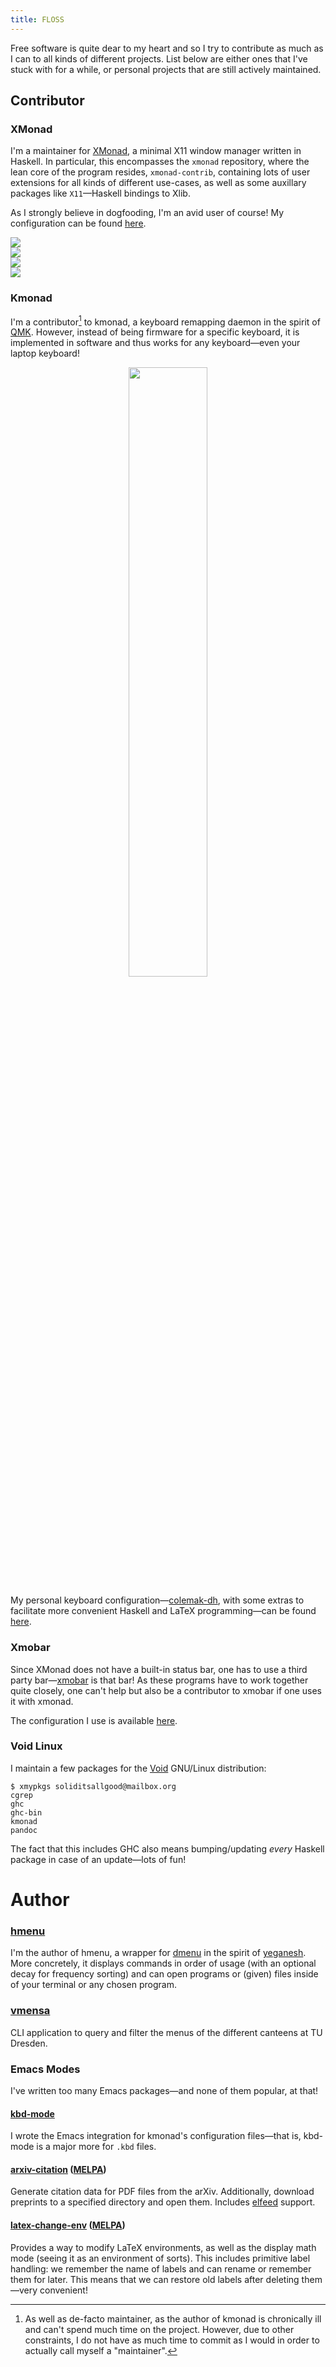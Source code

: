 ```yaml
---
title: FLOSS
---
```


Free software is quite dear to my heart and so I try to contribute as
much as I can to all kinds of different projects.  List below are either
ones that I've stuck with for a while, or personal projects that are
still actively maintained.

## Contributor

### XMonad

I'm a maintainer for [XMonad], a minimal X11 window manager written in
Haskell.  In particular, this encompasses the `xmonad` repository, where
the lean core of the program resides, `xmonad-contrib`, containing lots
of user extensions for all kinds of different use-cases, as well as some
auxillary packages like `X11`—Haskell bindings to Xlib.

As I strongly believe in dogfooding, I'm an avid user of course!  My
configuration can be found
[here](https://gitlab.com/slotThe/dotfiles/-/tree/master/xmonad/.config/xmonad).

<div class="pure-g">
 <div class="pure-u-1-2">
  <img class="pure-img" src="https://github-readme-stats.vercel.app/api/pin/?username=xmonad&repo=xmonad&show_owner=true">
 </div>
 <div class="pure-u-1-2">
  <img class="pure-img" src="https://github-readme-stats.vercel.app/api/pin/?username=xmonad&repo=xmonad-extras&show_owner=true">
 </div>
</div>
<div class="pure-g">
 <div class="pure-u-1-2">
  <img class="pure-img" src="https://github-readme-stats.vercel.app/api/pin/?username=xmonad&repo=xmonad-contrib&show_owner=true">
 </div>
 <div class="pure-u-1-2">
  <img class="pure-img" src="https://github-readme-stats.vercel.app/api/pin/?username=xmonad&repo=X11&show_owner=true">
 </div>
</div>

### Kmonad

I'm a contributor[^1] to kmonad, a keyboard remapping daemon in the
spirit of [QMK].  However, instead of being firmware for a specific
keyboard, it is implemented in software and thus works for any
keyboard—even your laptop keyboard!

<p style="text-align:center;">
 <img class="pure-img" src="https://github-readme-stats.vercel.app/api/pin/?username=kmonad&repo=kmonad&show_owner=true" width="50%">
</p>

My personal keyboard configuration—[colemak-dh], with some extras to
facilitate more convenient Haskell and LaTeX programming—can be found
[here](https://gitlab.com/slotThe/dotfiles/-/blob/master/kmonad/.config/kmonad/x220-slot-us-colemak-dh-z.kbd).

### Xmobar

Since XMonad does not have a built-in status bar, one has to use a third
party bar—[xmobar] is that bar!  As these programs have to work together
quite closely, one can't help but also be a contributor to xmobar if one
uses it with xmonad.

The configuration I use is available
[here](https://gitlab.com/slotThe/dotfiles/-/blob/master/xmobar/.config/xmobarrc/src/xmobarrc.hs).

### Void Linux

I maintain a few packages for the [Void] GNU/Linux distribution:

``` console
$ xmypkgs soliditsallgood@mailbox.org
cgrep
ghc
ghc-bin
kmonad
pandoc
```

The fact that this includes GHC also means bumping/updating _every_
Haskell package in case of an update—lots of fun!

[Void]: https://voidlinux.org/

# Author

### [hmenu]

I'm the author of hmenu, a wrapper for [dmenu] in the spirit of
[yeganesh].  More concretely, it displays commands in order of usage
(with an optional decay for frequency sorting) and can open programs or
(given) files inside of your terminal or any chosen program.

### [vmensa]

CLI application to query and filter the menus of the different canteens
at TU Dresden.


### Emacs Modes

I've written too many Emacs packages—and none of them popular, at that!

#### [kbd-mode]

I wrote the Emacs integration for kmonad's configuration files—that is,
kbd-mode is a major more for `.kbd` files.

#### [arxiv-citation] ([MELPA](https://melpa.org/#/arxiv-citation))

Generate citation data for PDF files from the arXiv.  Additionally,
download preprints to a specified directory and open them.  Includes
[elfeed] support.

#### [latex-change-env] ([MELPA](https://melpa.org/#/latex-change-env))

Provides a way to modify LaTeX environments, as well as the display math
mode (seeing it as an environment of sorts).  This includes primitive
label handling: we remember the name of labels and can rename or
remember them for later.  This means that we can restore old labels
after deleting them—very convenient!

[QMK]: https://qmk.fm/
[XMonad]: https://xmonad.org/
[arxiv-citation]: https://gitlab.com/slotThe/arxiv-citation
[colemak-dh]: https://colemakmods.github.io/mod-dh/
[dmenu]: https://tools.suckless.org/dmenu/
[elfeed]: https://github.com/skeeto/elfeed
[hmenu]: https://gitlab.com/slotThe/hmenu
[kbd-mode]: https://github.com/kmonad/kbd-mode
[kmonad]: https://github.com/kmonad/kmonad
[latex-change-env]: https://gitlab.com/slotThe/change-env
[optparse-applicative-cmdline-util]: https://github.com/slotThe/optparse-applicative-cmdline-util
[optparse-applicative]: https://hackage.haskell.org/package/optparse-applicative
[vmensa]: https://gitlab.com/slotThe/vmensa
[xmobar]: https://codeberg.org/xmobar/xmobar
[yeganesh]: https://dmwit.com/yeganesh/

[^1]: As well as de-facto maintainer, as the author of kmonad is
      chronically ill and can't spend much time on the project.
      However, due to other constraints, I do not have as much time to
      commit as I would in order to actually call myself a "maintainer".
